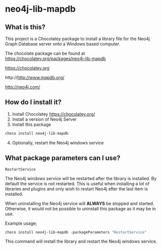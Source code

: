 neo4j-lib-mapdb
==========================

## What is this?
This project is a Chocolatey package to install a library file for the Neo4j Graph Database server onto a Windows based computer.

The chocolate package can be found at https://chocolatey.org/packages/neo4j-lib-mapdb

https://chocolatey.org

http://http://www.mapdb.org/

http://neo4j.com/

## How do I install it?
1. Install Chocolatey https://chocolatey.org/
2. Install a version of Neo4j Server
3. Install this package
```powershell
choco install neo4j-lib-mapdb
```
4. Optionally, restart the Neo4j windows service

## What package parameters can I use?
```
RestartService
```
The Neo4j windows service will be restarted after the library is installed.  By default the service is not restarted.  This is useful when installing a lot of libraries and plugins and only wish to restart Neo4j after the last item is installed.

When uninstalling the Neo4j service will **ALWAYS** be stopped and started.  Otherwise, it would not be possible to uninstall this package as it may be in use.

Example usage;
```powershell
choco install neo4j-lib-mapdb -packageParameters "RestartService"
```
This command will install the library and restart the Neo4j windows service.
